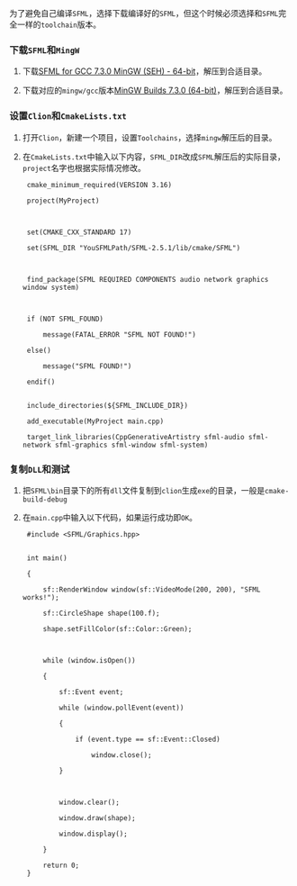 为了避免自己编译`SFML`，选择下载编译好的`SFML`，但这个时候必须选择和`SFML`完全一样的`toolchain`版本。### 下载`SFML`和`MingW`1. 下载[SFML for GCC 7.3.0 MinGW \(SEH\) - 64-bit](https://www.sfml-dev.org/files/SFML-2.5.1-windows-gcc-7.3.0-mingw-64-bit.zip)，解压到合适目录。2. 下载对应的`mingw/gcc`版本[MinGW Builds 7.3.0 \(64-bit\)](https://sourceforge.net/projects/mingw-w64/files/Toolchains%20targetting%20Win64/Personal%20Builds/mingw-builds/7.3.0/threads-posix/seh/x86_64-7.3.0-release-posix-seh-rt_v5-rev0.7z/download)，解压到合适目录。### 设置`Clion`和`CmakeLists.txt`1. 打开`Clion`，新建一个项目，设置`Toolchains`，选择`mingw`解压后的目录。2. 在`CmakeLists.txt`中输入以下内容，`SFML_DIR`改成`SFML`解压后的实际目录，`project`名字也根据实际情况修改。                cmake_minimum_required(VERSION 3.16)            project(MyProject)                    set(CMAKE_CXX_STANDARD 17)            set(SFML_DIR "YouSFMLPath/SFML-2.5.1/lib/cmake/SFML")                    find_package(SFML REQUIRED COMPONENTS audio network graphics window system)                    if (NOT SFML_FOUND)                message(FATAL_ERROR "SFML NOT FOUND!")            else()                message("SFML FOUND!")            endif()                include_directories(${SFML_INCLUDE_DIR})            add_executable(MyProject main.cpp)            target_link_libraries(CppGenerativeArtistry sfml-audio sfml-network sfml-graphics sfml-window sfml-system)            ### 复制`DLL`和测试1. 把`SFML\bin`目录下的所有`dll`文件复制到`clion`生成`exe`的目录，一般是`cmake-build-debug`2. 在`main.cpp`中输入以下代码，如果运行成功即`OK`。        #include <SFML/Graphics.hpp>                int main()            {                sf::RenderWindow window(sf::VideoMode(200, 200), "SFML works!");                sf::CircleShape shape(100.f);                shape.setFillColor(sf::Color::Green);                        while (window.isOpen())                {                    sf::Event event;                    while (window.pollEvent(event))                    {                        if (event.type == sf::Event::Closed)                            window.close();                    }                            window.clear();                    window.draw(shape);                    window.display();                }                return 0;        }